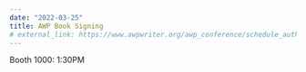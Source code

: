```yaml
---
date: "2022-03-25"
title: AWP Book Signing
# external_link: https://www.awpwriter.org/awp_conference/schedule_author_signings/2022_PHILADELPHIA
---
```


Booth 1000: 1:30PM
